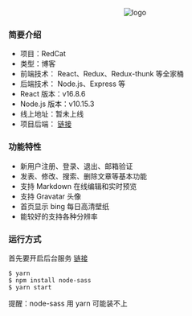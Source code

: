 <p align="center">
  <img src="https://github.com/1103409364/rr-blog/blob/master/src/statics/logo.jpg?raw=true" alt="logo">
</p>
<!-- <h1 align="center"><a href="#" target="_blank">RedCat</a></h1> -->

### 简要介绍
* 项目：RedCat
* 类型：博客
* 前端技术： React、Redux、Redux-thunk 等全家桶
* 后端技术： Node.js、Express 等
* React 版本：v16.8.6
* Node.js 版本：v10.15.3
* 线上地址：暂未上线
* 项目后端： [链接](https://github.com/1103409364/rr-blog-backend)

### 功能特性
* 新用户注册、登录、退出、邮箱验证
* 发表、修改、搜索、删除文章等基本功能
* 支持 Markdown 在线编辑和实时预览
* 支持 Gravatar 头像
* 首页显示 bing 每日高清壁纸
* 能较好的支持各种分辨率

### 运行方式
首先要开启后台服务 [链接](https://github.com/1103409364/rr-blog-backend)
```
$ yarn
$ npm install node-sass
$ yarn start
```
提醒：node-sass 用 yarn 可能装不上